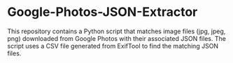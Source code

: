 # Google-Photos-JSON-Extractor
This repository contains a Python script that matches image files (jpg, jpeg, png) downloaded from Google Photos with their associated JSON files. The script uses a CSV file generated from ExifTool to find the matching JSON files. 
